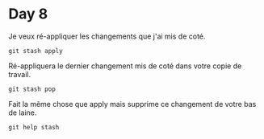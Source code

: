 # Day 8

Je veux ré-appliquer les changements que j'ai mis de coté.

    git stash apply

Ré-appliquera le dernier changement mis de coté dans votre copie de
travail.

    git stash pop

Fait la même chose que apply mais supprime ce changement de votre bas de laine.

    git help stash
